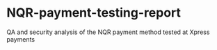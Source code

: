 # NQR-payment-testing-report
QA and security analysis of the NQR payment method tested at Xpress payments
